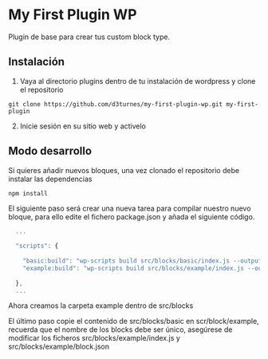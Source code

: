 # My First Plugin WP

Plugin de base para crear tus custom block type.

## Instalación

1. Vaya al directorio plugins dentro de tu instalación de wordpress y clone el repositorio

`git clone https://github.com/d3turnes/my-first-plugin-wp.git my-first-plugin`

2. Inicie sesión en su sitio web y activelo

## Modo desarrollo

Si quieres añadir nuevos bloques, una vez clonado el repositorio debe instalar las dependencias

`npm install`

El siguiente paso será crear una nueva tarea para compilar nuestro nuevo bloque, para ello 
edite el fichero  package.json y añada el siguiente código.

```js
  ...
  
  "scripts": {
    
    "basic:build": "wp-scripts build src/blocks/basic/index.js --output-path=build/basic/ && cp src/blocks/basic/block.json build/basic/"
    "example:build": "wp-scripts build src/blocks/example/index.js --output-path=build/example/ && cp src/blocks/example/block.json build/basic/"
  
  },
  ...
```

Ahora creamos la carpeta example dentro de src/blocks

El último paso copie el contenido de src/blocks/basic en scr/block/example, recuerda que el nombre de los blocks
debe ser único, asegúrese de modificar los ficheros src/blocks/example/index.js y src/blocks/example/block.json
